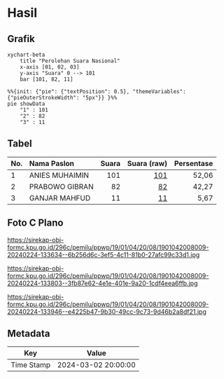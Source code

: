 # Hasil

## Grafik

```mermaid
xychart-beta
    title "Perolehan Suara Nasional"
    x-axis [01, 02, 03]
    y-axis "Suara" 0 --> 101
    bar [101, 82, 11]
```

```mermaid
%%{init: {"pie": {"textPosition": 0.5}, "themeVariables": {"pieOuterStrokeWidth": "5px"}} }%%
pie showData
    "1" : 101
    "2" : 82
    "3" : 11
```

## Tabel

| No. | Nama Paslon    | Suara | Suara (raw) | Persentase |
|:--- |:-------------- | -----:| -----------:| ----------:|
| 1   | ANIES MUHAIMIN | 101   | [101][p-1]  | 52,06      |
| 2   | PRABOWO GIBRAN | 82    | [82][p-2]   | 42,27      |
| 3   | GANJAR MAHFUD  | 11    | [11][p-3]   | 5,67       |


[p-1]: https://github.com/gigit-pemilu/pemilu-2024/blob/main/pilpres/hitung-suara/sub/19-kepulauan-bangka-belitung/sub/01-bangka/sub/04-mendo-barat/sub/2008-kemuja/sub/009-tps/sub/paslon-1.txt
[p-2]: https://github.com/gigit-pemilu/pemilu-2024/blob/main/pilpres/hitung-suara/sub/19-kepulauan-bangka-belitung/sub/01-bangka/sub/04-mendo-barat/sub/2008-kemuja/sub/009-tps/sub/paslon-2.txt
[p-3]: https://github.com/gigit-pemilu/pemilu-2024/blob/main/pilpres/hitung-suara/sub/19-kepulauan-bangka-belitung/sub/01-bangka/sub/04-mendo-barat/sub/2008-kemuja/sub/009-tps/sub/paslon-3.txt

## Foto C Plano

https://sirekap-obj-formc.kpu.go.id/296c/pemilu/ppwp/19/01/04/20/08/1901042008009-20240224-133634--6b256d6c-3ef5-4c11-81b0-27afc99c33d1.jpg

https://sirekap-obj-formc.kpu.go.id/296c/pemilu/ppwp/19/01/04/20/08/1901042008009-20240224-133803--3fb87e62-4e1e-401e-9a20-1cdf4eea6ffb.jpg

https://sirekap-obj-formc.kpu.go.id/296c/pemilu/ppwp/19/01/04/20/08/1901042008009-20240224-133946--e4225b47-9b30-49cc-9c73-9d46b2a8df21.jpg


## Metadata

| Key        | Value               |
| ---------- | ------------------- |
| Time Stamp | 2024-03-02 20:00:00 |



